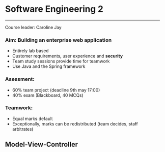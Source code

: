 <!-- Google Analytics -->
<script async src="https://www.googletagmanager.com/gtag/js?id=UA-113560131-1"></script>
<script>
  window.dataLayer = window.dataLayer || [];
  function gtag(){dataLayer.push(arguments);}
  gtag('js', new Date());
  gtag('config', 'UA-113560131-1');
</script>

# Software Engineering 2
---
Course leader: Caroline Jay

### Aim: Building an enterprise web application

* Entirely lab based
* Customer requirements, user experience and **security**
* Team study sessions provide time for teamwork
* Use Java and the Spring framework


### Asessment:

* 60% team project (deadline 9th may 17:00)
* 40% exam (Blackboard, 40 MCQs)

### Teamwork:

* Equal marks default
* Exceptionally, marks can be redistributed (team decides, staff arbitrates)

## Model-View-Controller

